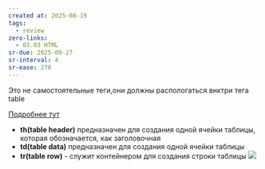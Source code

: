 ```yaml
---
created at: 2025-08-19
tags:
  - review
zero-links:
  - 03.03 HTML
sr-due: 2025-09-27
sr-interval: 4
sr-ease: 270
---
```

Это не самостоятельные теги,они должны распологаться внктри тега table

[Подробнее тут](https://doka.guide/html/tables/)

- **th(table header)** предназначен для создания одной ячейки таблицы, которая обозначается, как заголовочная
- **td(table data)** предназначен для создания одной ячейки таблицы
- **tr(table row)** - служит контейнером для создания строки таблицы
![](https://solid-canidae-759.notion.site/image/https%3A%2F%2Fprod-files-secure.s3.us-west-2.amazonaws.com%2F88b5ae27-ae96-47e9-9b3e-04a5469da5df%2Fc2760443-fcd0-4536-b16e-6b1eb080160f%2FUntitled.png?table=block&id=145dcd93-9d44-81bc-be44-d7d75ae614d9&spaceId=88b5ae27-ae96-47e9-9b3e-04a5469da5df&width=1360&userId=&cache=v2)
